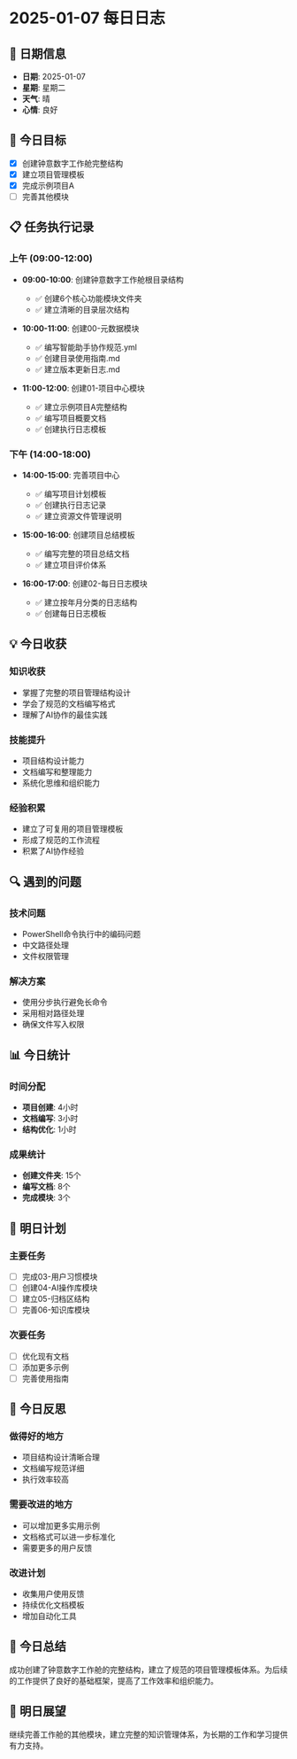 # 2025-01-07 每日日志

## 📅 日期信息
- **日期**: 2025-01-07
- **星期**: 星期二
- **天气**: 晴
- **心情**: 良好

## 🎯 今日目标
- [x] 创建钟意数字工作舱完整结构
- [x] 建立项目管理模板
- [x] 完成示例项目A
- [ ] 完善其他模块

## 📋 任务执行记录

### 上午 (09:00-12:00)
- **09:00-10:00**: 创建钟意数字工作舱根目录结构
  - ✅ 创建6个核心功能模块文件夹
  - ✅ 建立清晰的目录层次结构

- **10:00-11:00**: 创建00-元数据模块
  - ✅ 编写智能助手协作规范.yml
  - ✅ 创建目录使用指南.md
  - ✅ 建立版本更新日志.md

- **11:00-12:00**: 创建01-项目中心模块
  - ✅ 建立示例项目A完整结构
  - ✅ 编写项目概要文档
  - ✅ 创建执行日志模板

### 下午 (14:00-18:00)
- **14:00-15:00**: 完善项目中心
  - ✅ 编写项目计划模板
  - ✅ 创建执行日志记录
  - ✅ 建立资源文件管理说明

- **15:00-16:00**: 创建项目总结模板
  - ✅ 编写完整的项目总结文档
  - ✅ 建立项目评价体系

- **16:00-17:00**: 创建02-每日日志模块
  - ✅ 建立按年月分类的日志结构
  - ✅ 创建每日日志模板

## 💡 今日收获

### 知识收获
- 掌握了完整的项目管理结构设计
- 学会了规范的文档编写格式
- 理解了AI协作的最佳实践

### 技能提升
- 项目结构设计能力
- 文档编写和整理能力
- 系统化思维和组织能力

### 经验积累
- 建立了可复用的项目管理模板
- 形成了规范的工作流程
- 积累了AI协作经验

## 🔍 遇到的问题

### 技术问题
- PowerShell命令执行中的编码问题
- 中文路径处理
- 文件权限管理

### 解决方案
- 使用分步执行避免长命令
- 采用相对路径处理
- 确保文件写入权限

## 📊 今日统计

### 时间分配
- **项目创建**: 4小时
- **文档编写**: 3小时
- **结构优化**: 1小时

### 成果统计
- **创建文件夹**: 15个
- **编写文档**: 8个
- **完成模块**: 3个

## 🎯 明日计划

### 主要任务
- [ ] 完成03-用户习惯模块
- [ ] 创建04-AI操作库模块
- [ ] 建立05-归档区结构
- [ ] 完善06-知识库模块

### 次要任务
- [ ] 优化现有文档
- [ ] 添加更多示例
- [ ] 完善使用指南

## 📝 今日反思

### 做得好的地方
- 项目结构设计清晰合理
- 文档编写规范详细
- 执行效率较高

### 需要改进的地方
- 可以增加更多实用示例
- 文档格式可以进一步标准化
- 需要更多的用户反馈

### 改进计划
- 收集用户使用反馈
- 持续优化文档模板
- 增加自动化工具

## 🎉 今日总结
成功创建了钟意数字工作舱的完整结构，建立了规范的项目管理模板体系。为后续的工作提供了良好的基础框架，提高了工作效率和组织能力。

## 🔄 明日展望
继续完善工作舱的其他模块，建立完整的知识管理体系，为长期的工作和学习提供有力支持。

